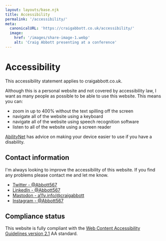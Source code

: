 ```yaml
---
layout: layouts/base.njk
title: Accessibility
permalink: '/accessibility/'
meta:
  canonicalURL: 'https://craigabbott.co.uk/accessibility/'
  image:
    href: '/images/share-image-1.webp'
    alt: 'Craig Abbott presenting at a conference'
---
```


# Accessibility

This accessibility statement applies to craigabbott.co.uk.

Although this is a personal website and not covered by accessibility law, I want as many people as possible to be able to use this website. This means you can:
- zoom in up to 400% without the text spilling off the screen
- navigate all of the website using a keyboard
- navigate all of the website using speech recognition software
- listen to all of the website using a screen reader

[AbilityNet](https://mcmw.abilitynet.org.uk/) has advice on making your device easier to use if you have a disability.

## Contact information

I'm always looking to improve the accessibility of this website. If you find any problems please contact me and let me know.

<ul>
  <li>
    <a href="https://twitter.com/abbott567">
      Twitter 
      <span class="visually-hidden">
        - @Abbott567
      </span>
    </a>
  </li>
  <li>
    <a href="https://uk.linkedin.com/in/abbott567">
      LinkedIn 
      <span class="visually-hidden">
        - @Abbott567
      </span>
    </a>
  </li>
  <li>
    <a href="https://a11y.info/@craigabbott">
      Mastodon 
      <span class="visually-hidden">
        - a11y.info/@craigabbott
      </span>
    </a>
  </li>
  <li>
    <a href="https://instagram.com/abbott567">
      Instagram 
      <span class="visually-hidden">
        - @Abbott567
      </span>
    </a>
  </li>
</ul>

## Compliance status

This website is fully compliant with the [Web Content Accessibility Guidelines version 2.1](https://www.w3.org/WAI/WCAG21/Understanding/) AA standard.
